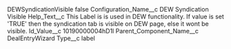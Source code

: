 <?xml version="1.0" encoding="UTF-8"?>
<CustomMetadata xmlns="http://soap.sforce.com/2006/04/metadata" xmlns:xsi="http://www.w3.org/2001/XMLSchema-instance" xmlns:xsd="http://www.w3.org/2001/XMLSchema">
    <label>DEWSyndicationVisible</label>
    <protected>false</protected>
    <values>
        <field>Configuration_Name__c</field>
        <value xsi:type="xsd:string">DEW Syndication Visible</value>
    </values>
    <values>
        <field>Help_Text__c</field>
        <value xsi:type="xsd:string">This Label is is used in DEW functionality. If value is set &apos;TRUE&apos; then the syndication tab is visible on DEW page, else it wont be visible.</value>
    </values>
    <values>
        <field>Id_Value__c</field>
        <value xsi:type="xsd:string">10190000004hD1l</value>
    </values>
    <values>
        <field>Parent_Component_Name__c</field>
        <value xsi:type="xsd:string">DealEntryWizard</value>
    </values>
    <values>
        <field>Type__c</field>
        <value xsi:type="xsd:string">label</value>
    </values>
</CustomMetadata>
